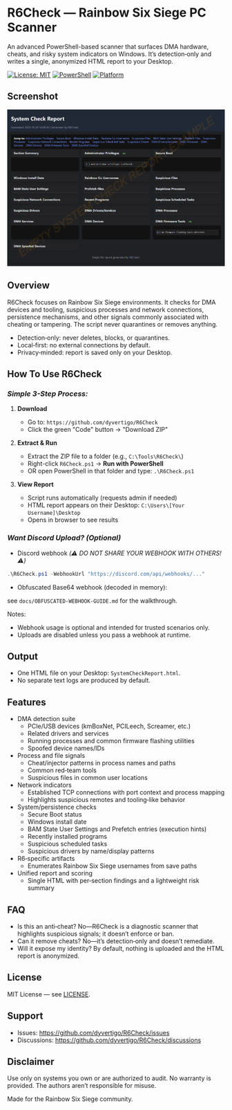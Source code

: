 # R6Check — Rainbow Six Siege PC Scanner

An advanced PowerShell-based scanner that surfaces DMA hardware, cheats, and risky system indicators on Windows. It’s detection‑only and writes a single, anonymized HTML report to your Desktop.

[![License: MIT](https://img.shields.io/badge/License-MIT-yellow.svg)](LICENSE)
[![PowerShell](https://img.shields.io/badge/PowerShell-5.1%2B-blue.svg)](https://learn.microsoft.com/powershell/)
[![Platform](https://img.shields.io/badge/Platform-Windows%2010%2F11-lightgrey.svg)](https://www.microsoft.com/windows)

## Screenshot
![Single-File Report](img/Single-File-Report.png)

## Overview

R6Check focuses on Rainbow Six Siege environments. It checks for DMA devices and tooling, suspicious processes and network connections, persistence mechanisms, and other signals commonly associated with cheating or tampering. The script never quarantines or removes anything.

- Detection‑only: never deletes, blocks, or quarantines.
- Local‑first: no external connections by default.
- Privacy‑minded: report is saved only on your Desktop.


## How To Use R6Check 

### *Simple 3-Step Process:*

1. **Download**
   - Go to: `https://github.com/dyvertigo/R6Check`
   - Click the green "Code" button → "Download ZIP"


2. **Extract & Run**
   - Extract the ZIP file to a folder (e.g., `C:\Tools\R6Check\`)
   - Right-click `R6Check.ps1` → **Run with PowerShell**
   - OR open PowerShell in that folder and type: `.\R6Check.ps1`

3. **View Report**
   - Script runs automatically (requests admin if needed)
   - HTML report appears on their Desktop: `C:\Users\[Your Username]\Desktop`
   - Opens in browser to see results



### *Want Discord Upload? (Optional)*

-  Discord webhook *(⚠️ DO NOT SHARE YOUR WEBHOOK WITH OTHERS! ⚠️)*

```powershell
.\R6Check.ps1 -WebhookUrl "https://discord.com/api/webhooks/..."
```

- Obfuscated Base64 webhook (decoded in memory): 

see `docs/OBFUSCATED-WEBHOOK-GUIDE.md` for the walkthrough.


Notes:
- Webhook usage is optional and intended for trusted scenarios only.
- Uploads are disabled unless you pass a webhook at runtime.

## Output

- One HTML file on your Desktop: `SystemCheckReport.html`.
- No separate text logs are produced by default.

## Features

- DMA detection suite
  - PCIe/USB devices (kmBoxNet, PCILeech, Screamer, etc.)
  - Related drivers and services
  - Running processes and common firmware flashing utilities
  - Spoofed device names/IDs
- Process and file signals
  - Cheat/injector patterns in process names and paths
  - Common red‑team tools
  - Suspicious files in common user locations
- Network indicators
  - Established TCP connections with port context and process mapping
  - Highlights suspicious remotes and tooling‑like behavior
- System/persistence checks
  - Secure Boot status
  - Windows install date
  - BAM State User Settings and Prefetch entries (execution hints)
  - Recently installed programs
  - Suspicious scheduled tasks
  - Suspicious drivers by name/display patterns
- R6‑specific artifacts
  - Enumerates Rainbow Six Siege usernames from save paths
- Unified report and scoring
  - Single HTML with per‑section findings and a lightweight risk summary


## FAQ

- Is this an anti‑cheat? No—R6Check is a diagnostic scanner that highlights suspicious signals; it doesn’t enforce or ban.
- Can it remove cheats? No—it’s detection‑only and doesn’t remediate.
- Will it expose my identity? By default, nothing is uploaded and the HTML report is anonymized.

## License

MIT License — see [LICENSE](LICENSE).


## Support

- Issues: https://github.com/dyvertigo/R6Check/issues
- Discussions: https://github.com/dyvertigo/R6Check/discussions

## Disclaimer

Use only on systems you own or are authorized to audit. No warranty is provided. The authors aren’t responsible for misuse.

Made for the Rainbow Six Siege community.
